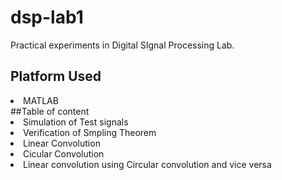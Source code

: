 # dsp-lab1
Practical experiments in Digital SIgnal Processing Lab.
## Platform Used
<li>MATLAB</li>
##Table of content
<li>Simulation of Test signals</li>
<li>Verification of Smpling Theorem</li>
<li>Linear Convolution</li>
<li>Cicular Convolution</li>
<li>Linear convolution using Circular convolution and vice versa</li>
    
